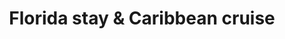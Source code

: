 ---
category: caribbean
title: Florida stay & Caribbean cruise
class: florida-stay-and-caribbean-cruise
cruiseline: Two nights on Florida's sands before an unforgettable Caribbean cruise
price: 1799
nights: 9
cruise-url: https://www.secretescapes.com/florida-stay-and-caribbean-cruise-sonesta-fort-lauderdale-beach-florida-and-ms-nieuw-amsterdam/sale?utm_source=SE&utm_medium=hub_offer&utm_campaign=cruise_20160321
---